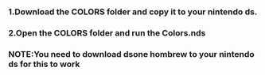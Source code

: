 <h3>1.Download the COLORS folder and copy it to your nintendo ds.</h3>
<h3>2.Open the COLORS folder and run the Colors.nds</h3>
<h3 class=note >NOTE:You need to download dsone hombrew to your nintendo ds for this to work</h3>
<style>
  .note:hover {
    color:red;
}  
</style>